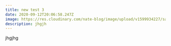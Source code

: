 ```yaml
---
title: new test 3
date: 2020-09-12T20:06:58.247Z
image: https://res.cloudinary.com/nate-blog/image/upload/v1599934227/sample.jpg
description: jhgjh
---
```


jhgjhg
